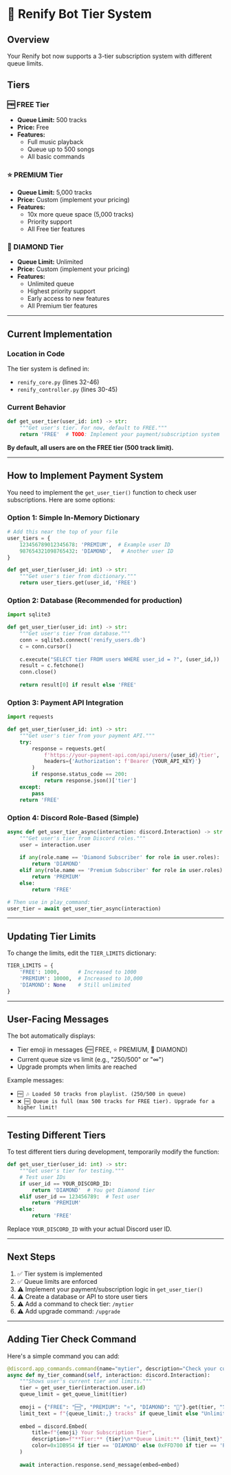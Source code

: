 # 💎 Renify Bot Tier System

## Overview
Your Renify bot now supports a 3-tier subscription system with different queue limits.

## Tiers

### 🆓 FREE Tier
- **Queue Limit:** 500 tracks
- **Price:** Free
- **Features:**
  - Full music playback
  - Queue up to 500 songs
  - All basic commands

### ⭐ PREMIUM Tier
- **Queue Limit:** 5,000 tracks
- **Price:** Custom (implement your pricing)
- **Features:**
  - 10x more queue space (5,000 tracks)
  - Priority support
  - All Free tier features

### 💎 DIAMOND Tier
- **Queue Limit:** Unlimited
- **Price:** Custom (implement your pricing)
- **Features:**
  - Unlimited queue
  - Highest priority support
  - Early access to new features
  - All Premium tier features

---

## Current Implementation

### Location in Code
The tier system is defined in:
- `renify_core.py` (lines 32-46)
- `renify_controller.py` (lines 30-45)

### Current Behavior
```python
def get_user_tier(user_id: int) -> str:
    """Get user's tier. For now, default to FREE."""
    return 'FREE'  # TODO: Implement your payment/subscription system
```

**By default, all users are on the FREE tier (500 track limit).**

---

## How to Implement Payment System

You need to implement the `get_user_tier()` function to check user subscriptions. Here are some options:

### Option 1: Simple In-Memory Dictionary
```python
# Add this near the top of your file
user_tiers = {
    123456789012345678: 'PREMIUM',  # Example user ID
    987654321098765432: 'DIAMOND',   # Another user ID
}

def get_user_tier(user_id: int) -> str:
    """Get user's tier from dictionary."""
    return user_tiers.get(user_id, 'FREE')
```

### Option 2: Database (Recommended for production)
```python
import sqlite3

def get_user_tier(user_id: int) -> str:
    """Get user's tier from database."""
    conn = sqlite3.connect('renify_users.db')
    c = conn.cursor()
    
    c.execute("SELECT tier FROM users WHERE user_id = ?", (user_id,))
    result = c.fetchone()
    conn.close()
    
    return result[0] if result else 'FREE'
```

### Option 3: Payment API Integration
```python
import requests

def get_user_tier(user_id: int) -> str:
    """Get user's tier from your payment API."""
    try:
        response = requests.get(
            f'https://your-payment-api.com/api/users/{user_id}/tier',
            headers={'Authorization': f'Bearer {YOUR_API_KEY}'}
        )
        if response.status_code == 200:
            return response.json()['tier']
    except:
        pass
    return 'FREE'
```

### Option 4: Discord Role-Based (Simple)
```python
async def get_user_tier_async(interaction: discord.Interaction) -> str:
    """Get user's tier from Discord roles."""
    user = interaction.user
    
    if any(role.name == 'Diamond Subscriber' for role in user.roles):
        return 'DIAMOND'
    elif any(role.name == 'Premium Subscriber' for role in user.roles):
        return 'PREMIUM'
    else:
        return 'FREE'

# Then use in play_command:
user_tier = await get_user_tier_async(interaction)
```

---

## Updating Tier Limits

To change the limits, edit the `TIER_LIMITS` dictionary:

```python
TIER_LIMITS = {
    'FREE': 1000,      # Increased to 1000
    'PREMIUM': 10000,  # Increased to 10,000
    'DIAMOND': None    # Still unlimited
}
```

---

## User-Facing Messages

The bot automatically displays:
- Tier emoji in messages (🆓 FREE, ⭐ PREMIUM, 💎 DIAMOND)
- Current queue size vs limit (e.g., "250/500" or "∞")
- Upgrade prompts when limits are reached

Example messages:
- `🆓 🎶 Loaded 50 tracks from playlist. (250/500 in queue)`
- `❌ 🆓 Queue is full (max 500 tracks for FREE tier). Upgrade for a higher limit!`

---

## Testing Different Tiers

To test different tiers during development, temporarily modify the function:

```python
def get_user_tier(user_id: int) -> str:
    """Get user's tier for testing."""
    # Test user IDs
    if user_id == YOUR_DISCORD_ID:
        return 'DIAMOND'  # You get Diamond tier
    elif user_id == 123456789:  # Test user
        return 'PREMIUM'
    else:
        return 'FREE'
```

Replace `YOUR_DISCORD_ID` with your actual Discord user ID.

---

## Next Steps

1. ✅ Tier system is implemented
2. ✅ Queue limits are enforced
3. ⚠️ Implement your payment/subscription logic in `get_user_tier()`
4. ⚠️ Create a database or API to store user tiers
5. ⚠️ Add a command to check tier: `/mytier`
6. ⚠️ Add upgrade command: `/upgrade`

---

## Adding Tier Check Command

Here's a simple command you can add:

```python
@discord.app_commands.command(name="mytier", description="Check your current subscription tier.")
async def my_tier_command(self, interaction: discord.Interaction):
    """Shows user's current tier and limits."""
    tier = get_user_tier(interaction.user.id)
    queue_limit = get_queue_limit(tier)
    
    emoji = {"FREE": "🆓", "PREMIUM": "⭐", "DIAMOND": "💎"}.get(tier, "❓")
    limit_text = f"{queue_limit:,} tracks" if queue_limit else "Unlimited tracks"
    
    embed = discord.Embed(
        title=f"{emoji} Your Subscription Tier",
        description=f"**Tier:** {tier}\n**Queue Limit:** {limit_text}",
        color=0x1DB954 if tier == 'DIAMOND' else 0xFFD700 if tier == 'PREMIUM' else 0x808080
    )
    
    await interaction.response.send_message(embed=embed)
```

